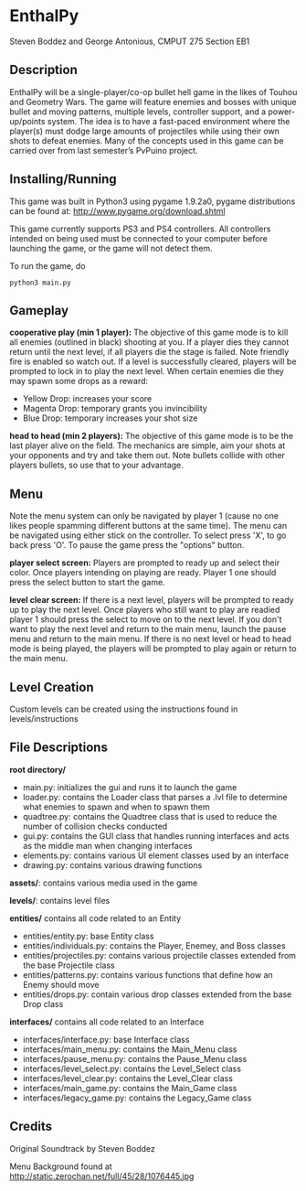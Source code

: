 EnthalPy
========
Steven Boddez and George Antonious, CMPUT 275 Section EB1

Description
-----------
EnthalPy will be a single-player/co-op bullet hell game in the likes of Touhou and Geometry Wars. The game will feature enemies and bosses with unique bullet and moving patterns, multiple levels, controller support, and a power-up/points system. The idea is to have a fast-paced environment where the player(s) must dodge large amounts of projectiles while using their own shots to defeat enemies. Many of the concepts used in this game can be carried over from last semester’s PvPuino project.

Installing/Running
------------------
This game was built in Python3 using pygame 1.9.2a0, pygame distributions can be found at:
http://www.pygame.org/download.shtml

This game currently supports PS3 and PS4 controllers. All controllers intended on being used must be connected to your computer before launching the game, or the game will not detect them.

To run the game, do

    python3 main.py

Gameplay
--------
**cooperative play (min 1 player):**
The objective of this game mode is to kill all enemies (outlined in black) shooting at you. If a player dies they cannot return until the next level, if all players die the stage is failed. Note friendly fire is enabled so watch out. If a level is successfully cleared, players will be prompted to lock in to play the next level. When certain enemies die they may spawn some drops as a reward:
- Yellow Drop: increases your score
- Magenta Drop: temporary grants you invincibility
- Blue Drop: temporary increases your shot size

**head to head (min 2 players):** 
The objective of this game mode is to be the last player alive on the field. The mechanics are simple, aim your shots at your opponents and try and take them out. Note bullets collide with other players bullets, so use that to your advantage.

Menu
----
Note the menu system can only be navigated by player 1 (cause no one likes people spamming different buttons at the same time). The menu can be navigated using either stick on the controller. To select press 'X', to go back press 'O'. To pause the game press the "options" button.

**player select screen:**
Players are prompted to ready up and select their color. Once players intending on playing are ready. Player 1 one should press the select button to start the game.

**level clear screen:**
If there is a next level, players will be prompted to ready up to play the next level. Once players who still want to play are readied player 1 should press the select to move on to the next level. If you don't want to play the next level and return to the main menu, launch the pause menu and return to the main menu. If there is no next level or head to head mode is being played, the players will be prompted to play again or return to the main menu.

Level Creation
--------------
Custom levels can be created using the instructions found in levels/instructions

File Descriptions
----------------
**root directory/**
- main.py: initializes the gui and runs it to launch the game
- loader.py: contains the Loader class that parses a .lvl file to determine what enemies to spawn and when to spawn them
- quadtree.py: contains the Quadtree class that is used to reduce the number of collision checks conducted
- gui.py: contains the GUI class that handles running interfaces and acts as the middle man when changing interfaces
- elements.py: contains various UI element classes used by an interface
- drawing.py: contains various drawing functions

**assets/**: contains various media used in the game

**levels/**: contains level files

**entities/** contains all code related to an Entity
- entities/entity.py: base Entity class
- entities/individuals.py: contains the Player, Enemey, and Boss classes
- entities/projectiles.py: contains various projectile classes extended from the base Projectile class
- entities/patterns.py: contains various functions that define how an Enemy should move
- entities/drops.py: contain various drop classes extended from the base Drop class

**interfaces/** contains all code related to an Interface
- interfaces/interface.py: base Interface class
- interfaces/main_menu.py: contains the Main_Menu class
- interfaces/pause_menu.py: contains the Pause_Menu class
- interfaces/level_select.py: contains the Level_Select class
- interfaces/level_clear.py: contains the Level_Clear class
- interfaces/main_game.py: contains the Main_Game class
- interfaces/legacy_game.py: contains the Legacy_Game class

Credits
-------
Original Soundtrack by Steven Boddez

Menu Background found at http://static.zerochan.net/full/45/28/1076445.jpg